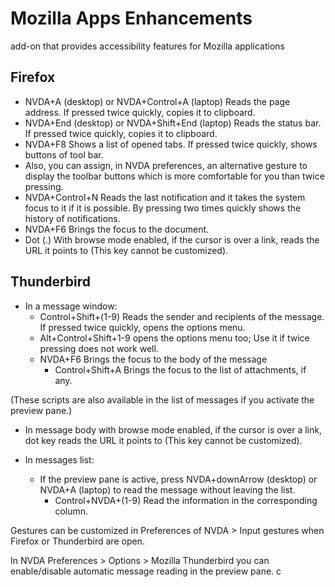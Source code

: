 # Mozilla Apps Enhancements 
 
 add-on that provides  accessibility features for Mozilla applications 
 
## Firefox 

* NVDA+A (desktop) or NVDA+Control+A (laptop) Reads the page address. If pressed twice quickly, copies it to clipboard. 
* NVDA+End (desktop) or NVDA+Shift+End (laptop) Reads the status bar. If pressed twice quickly, copies it to clipboard. 
* NVDA+F8 Shows a list of opened tabs. If pressed twice quickly, shows buttons of tool bar. 
* Also, you can assign, in NVDA preferences, an alternative gesture to display the toolbar buttons which is more comfortable for you than twice pressing. 
* NVDA+Control+N Reads the last notification and it takes the system focus to it if it is possible. By pressing two times quickly shows the history of notifications. 
* NVDA+F6 Brings the focus to the document. 
* Dot (.) With browse mode enabled, if the cursor is over a link, reads the URL it points to (This key cannot be customized).
 
## Thunderbird 
 
* In a message window: 
	* Control+Shift+(1-9) Reads the sender and recipients of the message. If pressed twice quickly, opens the options menu. 
	* Alt+Control+Shift+1-9 opens the options menu too; Use it if twice pressing does not work well. 
	* NVDA+F6 Brings the focus to the body of the message 
		* Control+Shift+A Brings the focus to the list of attachments, if any. 

(These scripts are also available in the list of messages if you activate the preview pane.) 

* In message body with browse mode enabled, if the cursor is over a link, dot key reads the URL it points to (This key cannot be customized).

* In messages list: 
	* If the preview pane is active, press NVDA+downArrow (desktop) or NVDA+A (laptop) to read the message without leaving the list. 
		* Control+NVDA+(1-9) Read the information in the corresponding column.

Gestures can be customized in  Preferences  of NVDA > Input gestures when Firefox or Thunderbird are open. 
 
In NVDA Preferences > Options > Mozilla Thunderbird you can enable/disable automatic message reading in the preview pane. 
c